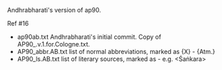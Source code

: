 Andhrabharati's version of ap90.


Ref #16

* ap90ab.txt  Andhrabharati's initial commit.
  Copy of AP90_.v.1.for.Cologne.txt.
* AP90_abbr.AB.txt  list of normal abbreviations, marked as {X}  - {Atm.}
* AP90_ls.AB.txt list of literary sources, marked as <X> - e.g. <Śaṅkara>

